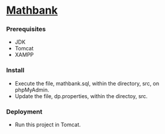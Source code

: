 # [Mathbank](https://mathbank.jaredible.net)

### Prerequisites

* JDK
* Tomcat
* XAMPP

### Install

- Execute the file, mathbank.sql, within the directory, src, on phpMyAdmin.
- Update the file, dp.properties, within the directoy, src.

### Deployment

- Run this project in Tomcat.
